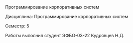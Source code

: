 Программирование корпоративных систем

Дисциплина: Программирование корпоративных систем

Семестр: 5

Работы выполнил студент ЭФБО-03-22 Кудрявцев Н.Д.
